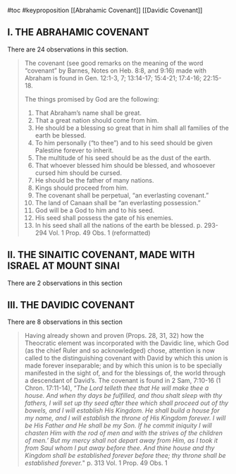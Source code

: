 #toc
#keyproposition 
[[Abrahamic Covenant]]
[[Davidic Covenant]]

## I. THE ABRAHAMIC COVENANT
There are 24 observations in this section.

>The covenant (see good remarks on the meaning of the word “covenant” by Barnes, Notes on Heb. 8:8, and 9:16) made with Abraham is found in Gen. 12:1-3, 7; 13:14-17; 15:4-21; 17:4-16; 22:15-18. 
>
>The things promised by God are the following: 
>1. That Abraham’s name shall be great. 
>2. That a great nation should come from him. 
>3. He should be a blessing so great that in him shall all families of the earth be blessed. 
>4. To him personally (“to thee”) and to his seed should be given Palestine forever to inherit. 
>5. The multitude of his seed should be as the dust of the earth. 
>6. That whoever blessed him should be blessed, and whosoever cursed him should be cursed. 
>7. He should be the father of many nations. 
>8. Kings should proceed from him. 
>9. The covenant shall be perpetual, “an everlasting covenant.” 
>10. The land of Canaan shall be “an everlasting possession.” 
>11. God will be a God to him and to his seed. 
>12. His seed shall possess the gate of his enemies. 
>13. In his seed shall all the nations of the earth be blessed.
>p. 293-294 Vol. 1 Prop. 49 Obs. 1 (reformatted)


## II. THE SINAITIC COVENANT, MADE WITH ISRAEL AT MOUNT SINAI
There are 2 observations in this section

## III. THE DAVIDIC COVENANT
There are 8 observations in this section

>Having already shown and proven (Props. 28, 31, 32) how the Theocratic element was incorporated with the Davidic line, which God (as the chief Ruler and so acknowledged) chose, attention is now called to the distinguishing covenant with David by which this union is made forever inseparable; and by which this union is to be specially manifested in the sight of, and for the blessings of, the world through a descendant of David’s. The covenant is found in 2 Sam, 7:10-16 (1 Chron. 17:11-14), “*The Lord telleth thee that He will make thee a house. And when thy days be fulfilled, and thou shalt sleep with thy fathers, I will set up thy seed after thee which shall proceed out of thy bowels, and I will establish His Kingdom. He shall build a house for my name, and I will establish the throne of His Kingdom forever. I will be His Father and He shall be my Son. If he commit iniquity I will chasten Him with the rod of men and with the strives of the children of men.’ But my mercy shall not depart away from Him, as I took it from Saul whom I put away before thee. And thine house and thy Kingdom shall be established forever before thee; thy throne shall be established forever.*"
>p. 313 Vol. 1 Prop. 49 Obs. 1



